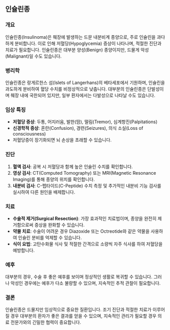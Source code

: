 

## 인슐린종

### 개요
인슐린종(Insulinoma)은 췌장에 발생하는 드문 내분비계 종양으로, 주로 인슐린을 과다하게 분비합니다. 이로 인해 저혈당(Hypoglycemia) 증상이 나타나며, 적절한 진단과 치료가 필요합니다. 인슐린종은 대부분 양성(Benign) 종양이지만, 드물게 악성(Malignant)일 수도 있습니다.

### 병리학
인슐린종은 랑게르한스 섬(Islets of Langerhans)의 베타세포에서 기원하며, 인슐린을 과도하게 분비하여 혈당 수치를 비정상적으로 낮춥니다. 대부분의 인슐린종은 단발성이며 췌장 내에 국한되어 있지만, 일부 환자에서는 다발성으로 나타날 수도 있습니다.

### 임상 특징
- **저혈당 증상**: 두통, 어지러움, 발한(땀), 떨림(Tremor), 심계항진(Palpitations)
- **신경학적 증상**: 혼란(Confusion), 경련(Seizures), 의식 소실(Loss of consciousness)
- 저혈당증이 장기화되면 뇌 손상을 초래할 수 있습니다.

### 진단
1. **혈액 검사**: 공복 시 저혈당과 함께 높은 인슐린 수치를 확인합니다.
2. **영상 검사**: CT(Computed Tomography) 또는 MRI(Magnetic Resonance Imaging)를 통해 종양의 위치를 확인합니다.
3. **내분비 검사**: C-펩타이드(C-Peptide) 수치 측정 및 추가적인 내분비 기능 검사를 실시하여 다른 원인을 배제합니다.

### 치료
- **수술적 제거(Surgical Resection)**: 가장 효과적인 치료법이며, 종양을 완전히 제거함으로써 증상을 완화할 수 있습니다.
- **약물 치료**: 수술이 어려운 경우 Diazoxide 또는 Octreotide와 같은 약물을 사용하여 인슐린 분비를 억제할 수 있습니다.
- **식이 요법**: 고탄수화물 식사 및 적절한 간격으로 소량씩 자주 식사를 하여 저혈당을 예방합니다.

### 예후
대부분의 경우, 수술 후 좋은 예후를 보이며 정상적인 생활로 복귀할 수 있습니다. 그러나 악성인 경우에는 예후가 다소 불량할 수 있으며, 지속적인 추적 관찰이 필요합니다.

### 결론
인슐린종은 드물지만 임상적으로 중요한 질환입니다. 조기 진단과 적절한 치료가 이루어질 경우 대부분의 환자가 좋은 결과를 얻을 수 있으며, 지속적인 관리가 필요할 경우 의료 전문가와의 긴밀한 협력이 중요합니다.